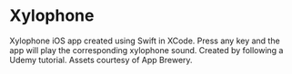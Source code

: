 # Xylophone
Xylophone iOS app created using Swift in XCode.
Press any key and the app will play the corresponding xylophone sound.
Created by following a Udemy tutorial.
Assets courtesy of App Brewery.
